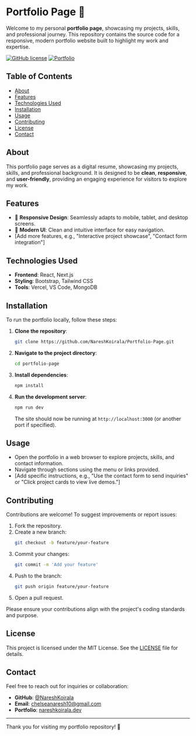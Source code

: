 # Portfolio Page 🚀

Welcome to my personal **portfolio page**, showcasing my projects, skills, and professional journey. This repository contains the source code for a responsive, modern portfolio website built to highlight my work and expertise.

[![GitHub license](https://img.shields.io/github/license/NareshKoirala/Portfolio-Page)](https://github.com/NareshKoirala/Portfolio-Page/blob/main/LICENSE)
[![Portfolio](https://img.shields.io/badge/Portfolio-Visit-blue)](https://www.nareshkoirala.dev)

## Table of Contents
- [About](#about)
- [Features](#features)
- [Technologies Used](#technologies-used)
- [Installation](#installation)
- [Usage](#usage)
- [Contributing](#contributing)
- [License](#license)
- [Contact](#contact)

## About
This portfolio page serves as a digital resume, showcasing my projects, skills, and professional background. It is designed to be **clean**, **responsive**, and **user-friendly**, providing an engaging experience for visitors to explore my work.

## Features
- 📱 **Responsive Design**: Seamlessly adapts to mobile, tablet, and desktop screens.
- 🎨 **Modern UI**: Clean and intuitive interface for easy navigation.
- [Add more features, e.g., "Interactive project showcase", "Contact form integration"]

## Technologies Used
- **Frontend**: React, Next.js
- **Styling**: Bootstrap, Tailwind CSS
- **Tools**: Vercel, VS Code, MongoDB

## Installation
To run the portfolio locally, follow these steps:

1. **Clone the repository**:
   ```bash
   git clone https://github.com/NareshKoirala/Portfolio-Page.git
   ```
2. **Navigate to the project directory**:
   ```bash
   cd portfolio-page
   ```
3. **Install dependencies**:
   ```bash
   npm install
   ```
4. **Run the development server**:
   ```bash
   npm run dev
   ```
   The site should now be running at `http://localhost:3000` (or another port if specified).

## Usage
- Open the portfolio in a web browser to explore projects, skills, and contact information.
- Navigate through sections using the menu or links provided.
- [Add specific instructions, e.g., "Use the contact form to send inquiries" or "Click project cards to view live demos."]

## Contributing
Contributions are welcome! To suggest improvements or report issues:

1. Fork the repository.
2. Create a new branch:
   ```bash
   git checkout -b feature/your-feature
   ```
3. Commit your changes:
   ```bash
   git commit -m 'Add your feature'
   ```
4. Push to the branch:
   ```bash
   git push origin feature/your-feature
   ```
5. Open a pull request.

Please ensure your contributions align with the project's coding standards and purpose.

## License
This project is licensed under the MIT License. See the [LICENSE](LICENSE) file for details.

## Contact
Feel free to reach out for inquiries or collaboration:

- **GitHub**: [@NareshKoirala](https://github.com/NareshKoirala)
- **Email**: [chelseanaresh10@gmail.com](mailto:chelseanaresh10@gmail.com)
- **Portfolio**: [nareshkoirala.dev](https://www.nareshkoirala.dev/contact)

---

Thank you for visiting my portfolio repository! 🌟
